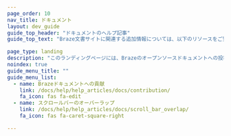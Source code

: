 ```yaml
---
page_order: 10
nav_title: ドキュメント
layout: dev_guide
guide_top_header: "ドキュメントのヘルプ記事"
guide_top_text: "Braze文書サイトに関連する追加情報については、以下のリソースをご覧ください。"

page_type: landing
description: "このランディングページには、Brazeのオープンソースドキュメントへの投稿方法など、Brazeドキュメントサイトに関連するリソースが含まれています。"
noindex: true
guide_menu_title: ""
guide_menu_list:
  - name: Brazeドキュメントへの貢献
    link: /docs/help/help_articles/docs/contribution/
    fa_icon: fas fa-edit
  - name: スクロールバーのオーバーラップ
    link: /docs/help/help_articles/docs/scroll_bar_overlap/
    fa_icon: fas fa-caret-square-right

---
```

